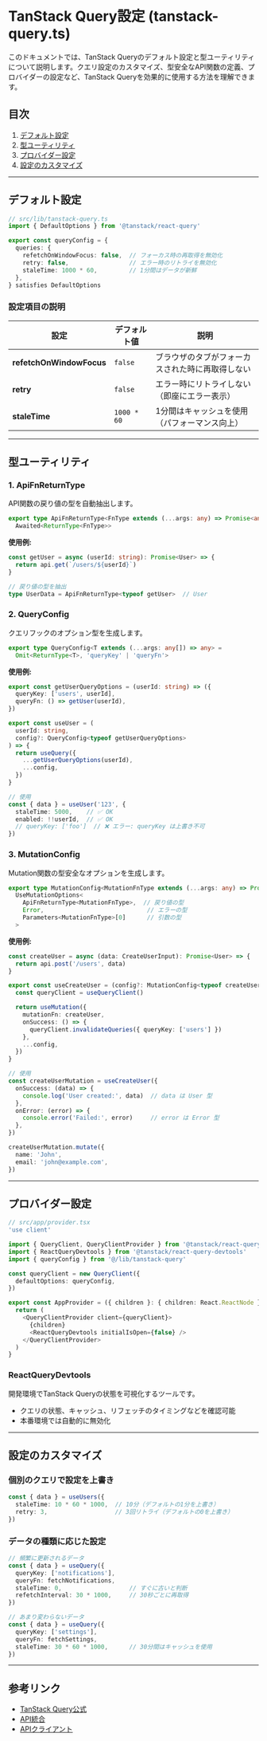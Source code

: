 # TanStack Query設定 (tanstack-query.ts)

このドキュメントでは、TanStack Queryのデフォルト設定と型ユーティリティについて説明します。クエリ設定のカスタマイズ、型安全なAPI関数の定義、プロバイダーの設定など、TanStack Queryを効果的に使用する方法を理解できます。

## 目次

1. [デフォルト設定](#デフォルト設定)
2. [型ユーティリティ](#型ユーティリティ)
3. [プロバイダー設定](#プロバイダー設定)
4. [設定のカスタマイズ](#設定のカスタマイズ)

---

## デフォルト設定

```typescript
// src/lib/tanstack-query.ts
import { DefaultOptions } from '@tanstack/react-query'

export const queryConfig = {
  queries: {
    refetchOnWindowFocus: false,  // フォーカス時の再取得を無効化
    retry: false,                 // エラー時のリトライを無効化
    staleTime: 1000 * 60,         // 1分間はデータが新鮮
  },
} satisfies DefaultOptions
```

### 設定項目の説明

| 設定 | デフォルト値 | 説明 |
|------|-------------|------|
| **refetchOnWindowFocus** | `false` | ブラウザのタブがフォーカスされた時に再取得しない |
| **retry** | `false` | エラー時にリトライしない（即座にエラー表示） |
| **staleTime** | `1000 * 60` | 1分間はキャッシュを使用（パフォーマンス向上） |

---

## 型ユーティリティ

### 1. ApiFnReturnType

API関数の戻り値の型を自動抽出します。

```typescript
export type ApiFnReturnType<FnType extends (...args: any) => Promise<any>> =
  Awaited<ReturnType<FnType>>
```

**使用例:**

```typescript
const getUser = async (userId: string): Promise<User> => {
  return api.get(`/users/${userId}`)
}

// 戻り値の型を抽出
type UserData = ApiFnReturnType<typeof getUser>  // User
```

### 2. QueryConfig

クエリフックのオプション型を生成します。

```typescript
export type QueryConfig<T extends (...args: any[]) => any> =
  Omit<ReturnType<T>, 'queryKey' | 'queryFn'>
```

**使用例:**

```typescript
export const getUserQueryOptions = (userId: string) => ({
  queryKey: ['users', userId],
  queryFn: () => getUser(userId),
})

export const useUser = (
  userId: string,
  config?: QueryConfig<typeof getUserQueryOptions>
) => {
  return useQuery({
    ...getUserQueryOptions(userId),
    ...config,
  })
}

// 使用
const { data } = useUser('123', {
  staleTime: 5000,    // ✅ OK
  enabled: !!userId,  // ✅ OK
  // queryKey: ['foo']  // ❌ エラー: queryKey は上書き不可
})
```

### 3. MutationConfig

Mutation関数の型安全なオプションを生成します。

```typescript
export type MutationConfig<MutationFnType extends (...args: any) => Promise<any>> =
  UseMutationOptions<
    ApiFnReturnType<MutationFnType>,  // 戻り値の型
    Error,                             // エラーの型
    Parameters<MutationFnType>[0]      // 引数の型
  >
```

**使用例:**

```typescript
const createUser = async (data: CreateUserInput): Promise<User> => {
  return api.post('/users', data)
}

export const useCreateUser = (config?: MutationConfig<typeof createUser>) => {
  const queryClient = useQueryClient()

  return useMutation({
    mutationFn: createUser,
    onSuccess: () => {
      queryClient.invalidateQueries({ queryKey: ['users'] })
    },
    ...config,
  })
}

// 使用
const createUserMutation = useCreateUser({
  onSuccess: (data) => {
    console.log('User created:', data)  // data は User 型
  },
  onError: (error) => {
    console.error('Failed:', error)     // error は Error 型
  },
})

createUserMutation.mutate({
  name: 'John',
  email: 'john@example.com',
})
```

---

## プロバイダー設定

```typescript
// src/app/provider.tsx
'use client'

import { QueryClient, QueryClientProvider } from '@tanstack/react-query'
import { ReactQueryDevtools } from '@tanstack/react-query-devtools'
import { queryConfig } from '@/lib/tanstack-query'

const queryClient = new QueryClient({
  defaultOptions: queryConfig,
})

export const AppProvider = ({ children }: { children: React.ReactNode }) => {
  return (
    <QueryClientProvider client={queryClient}>
      {children}
      <ReactQueryDevtools initialIsOpen={false} />
    </QueryClientProvider>
  )
}
```

### ReactQueryDevtools

開発環境でTanStack Queryの状態を可視化するツールです。

- クエリの状態、キャッシュ、リフェッチのタイミングなどを確認可能
- 本番環境では自動的に無効化

---

## 設定のカスタマイズ

### 個別のクエリで設定を上書き

```typescript
const { data } = useUsers({
  staleTime: 10 * 60 * 1000,  // 10分（デフォルトの1分を上書き）
  retry: 3,                   // 3回リトライ（デフォルトの0を上書き）
})
```

### データの種類に応じた設定

```typescript
// 頻繁に更新されるデータ
const { data } = useQuery({
  queryKey: ['notifications'],
  queryFn: fetchNotifications,
  staleTime: 0,                   // すぐに古いと判断
  refetchInterval: 30 * 1000,     // 30秒ごとに再取得
})

// あまり変わらないデータ
const { data } = useQuery({
  queryKey: ['settings'],
  queryFn: fetchSettings,
  staleTime: 30 * 60 * 1000,      // 30分間はキャッシュを使用
})
```

---

## 参考リンク

- [TanStack Query公式](https://tanstack.com/query/latest)
- [API統合](../04-development/05-api-integration.md)
- [APIクライアント](./06-api-client.md)
